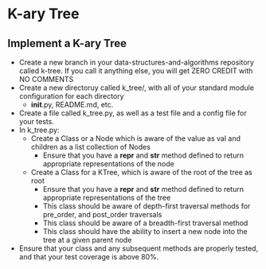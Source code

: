 # K-ary Tree

## Implement a K-ary Tree

- Create a new branch in your data-structures-and-algorithms repository called k-tree. If you call it anything else, you will get ZERO CREDIT with NO COMMENTS
- Create a new directoruy called k_tree/, with all of your standard module configuration for each directory
    - __init__.py, README.md, etc.
- Create a file called k_tree.py, as well as a test file and a config file for your tests.
- In k_tree.py:
    - Create a Class or a Node which is aware of the value as val and children as a list collection of Nodes
        - Ensure that you have a __repr__ and __str__ method defined to return appropriate representations of the node
    - Create a Class for a KTree, which is aware of the root of the tree as root
        - Ensure that you have a __repr__ and __str__ method defined to return appropriate representations of the tree
        - This class should be aware of depth-first traversal methods for pre_order, and post_order traversals
        - This class should be aware of a breadth-first traversal method
        - This class should have the ability to insert a new node into the tree at a given parent node
- Ensure that your class and any subsequent methods are properly tested, and that your test coverage is above 80%.
